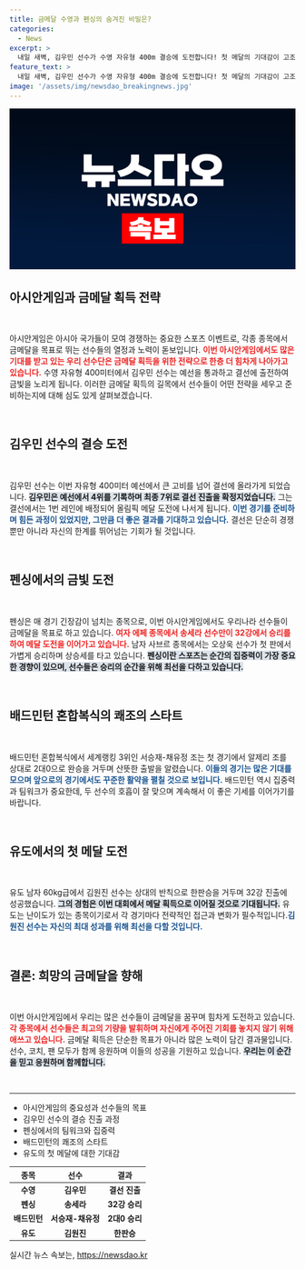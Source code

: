 ```yaml
---
title: 금메달 수영과 펜싱의 숨겨진 비밀은?
categories:
  - News
excerpt: >
  내일 새벽, 김우민 선수가 수영 자유형 400m 결승에 도전합니다! 첫 메달의 기대감이 고조되는 가운데, 펜싱 여자 에페와 남자 사브르에서도 금빛을 향한 경쟁이 시작됩니다. 우리 선수단의 힘찬 도전을 응원하세요!
feature_text: >
  내일 새벽, 김우민 선수가 수영 자유형 400m 결승에 도전합니다! 첫 메달의 기대감이 고조되는 가운데, 펜싱 여자 에페와 남자 사브르에서도 금빛을 향한 경쟁이 시작됩니다. 우리 선수단의 힘찬 도전을 응원하세요!
image: '/assets/img/newsdao_breakingnews.jpg'
---
```


<p><img src="/assets/img/newsdao_breakingnews.jpg" alt="pcversion 속보" /></p>

<h2 data-ke-size="size26">아시안게임과 금메달 획득 전략</h2>

<p data-ke-size="size16">&nbsp;</p>

<p>아시안게임은 아시아 국가들이 모여 경쟁하는 중요한 스포츠 이벤트로, 각종 종목에서 금메달을 목표로 뛰는 선수들의 열정과 노력이 돋보입니다. <b><span style="color: #ee2323;">이번 아시안게임에서도 많은 기대를 받고 있는 우리 선수단은 금메달 획득을 위한 전략으로 한층 더 힘차게 나아가고 있습니다.</span></b> 수영 자유형 400미터에서 김우민 선수는 예선을 통과하고 결선에 출전하여 금빛을 노리게 됩니다. 이러한 금메달 획득의 길목에서 선수들이 어떤 전략을 세우고 준비하는지에 대해 심도 있게 살펴보겠습니다.</p>

<p data-ke-size="size16">&nbsp;</p>

<h2 data-ke-size="size26">김우민 선수의 결승 도전</h2>

<p data-ke-size="size16">&nbsp;</p>

<p>김우민 선수는 이번 자유형 400미터 예선에서 큰 고비를 넘어 결선에 올라가게 되었습니다. <b><span style="background-color: #21538527;">김우민은 예선에서 4위를 기록하며 최종 7위로 결선 진출을 확정지었습니다.</span></b> 그는 결선에서는 1번 레인에 배정되어 올림픽 메달 도전에 나서게 됩니다. <b><span style="color: #1a5490;">이번 경기를 준비하며 힘든 과정이 있었지만, 그만큼 더 좋은 결과를 기대하고 있습니다.</span></b> 결선은 단순히 경쟁뿐만 아니라 자신의 한계를 뛰어넘는 기회가 될 것입니다.</p>

<p data-ke-size="size16">&nbsp;</p>

<h2 data-ke-size="size26">펜싱에서의 금빛 도전</h2>

<p data-ke-size="size16">&nbsp;</p>

<p>펜싱은 매 경기 긴장감이 넘치는 종목으로, 이번 아시안게임에서도 우리나라 선수들이 금메달을 목표로 하고 있습니다. <b><span style="color: #ee2323;">여자 에페 종목에서 송세라 선수만이 32강에서 승리를 하여 메달 도전을 이어가고 있습니다.</span></b> 남자 사브르 종목에서는 오상욱 선수가 첫 판에서 가볍게 승리하며 상승세를 타고 있습니다. <b><span style="background-color: #21538527;">펜싱이란 스포츠는 순간의 집중력이 가장 중요한 경향이 있으며, 선수들은 승리의 순간을 위해 최선을 다하고 있습니다.</span></b></p>

<p data-ke-size="size16">&nbsp;</p>

<h2 data-ke-size="size26">배드민턴 혼합복식의 쾌조의 스타트</h2>

<p data-ke-size="size16">&nbsp;</p>

<p>배드민턴 혼합복식에서 세계랭킹 3위인 서승재-채유정 조는 첫 경기에서 알제리 조를 상대로 2대0으로 완승을 거두며 산뜻한 출발을 알렸습니다. <b><span style="color: #1a5490;">이들의 경기는 많은 기대를 모으며 앞으로의 경기에서도 꾸준한 활약을 펼칠 것으로 보입니다.</span></b> 배드민턴 역시 집중력과 팀워크가 중요한데, 두 선수의 호흡이 잘 맞으며 계속해서 이 좋은 기세를 이어가기를 바랍니다.</p>

<p data-ke-size="size16">&nbsp;</p>

<h2 data-ke-size="size26">유도에서의 첫 메달 도전</h2>

<p data-ke-size="size16">&nbsp;</p>

<p>유도 남자 60kg급에서 김원진 선수는 상대의 반칙으로 한판승을 거두며 32강 진출에 성공했습니다. <b><span style="background-color: #21538527;">그의 경험은 이번 대회에서 메달 획득으로 이어질 것으로 기대됩니다.</span></b> 유도는 난이도가 있는 종목이기로서 각 경기마다 전략적인 접근과 변화가 필수적입니다.<b><span style="color: #1a5490;">김원진 선수는 자신의 최대 성과를 위해 최선을 다할 것입니다.</span></b></p>

<p data-ke-size="size16">&nbsp;</p>

<h2 data-ke-size="size26">결론: 희망의 금메달을 향해</h2>

<p data-ke-size="size16">&nbsp;</p>

<p>이번 아시안게임에서 우리는 많은 선수들이 금메달을 꿈꾸며 힘차게 도전하고 있습니다. <b><span style="color: #ee2323;">각 종목에서 선수들은 최고의 기량을 발휘하며 자신에게 주어진 기회를 놓치지 않기 위해 애쓰고 있습니다.</span></b> 금메달 획득은 단순한 목표가 아니라 많은 노력이 담긴 결과물입니다. 선수, 코치, 팬 모두가 함께 응원하며 이들의 성공을 기원하고 있습니다. <b><span style="background-color: #21538527;">우리는 이 순간을 믿고 응원하며 함께합니다.</span></b></p>

<p data-ke-size="size16">&nbsp;</p>

<hr>

<ul>
    <li>아시안게임의 중요성과 선수들의 목표</li>
    <li>김우민 선수의 결승 진출 과정</li>
    <li>펜싱에서의 팀워크와 집중력</li>
    <li>배드민턴의 쾌조의 스타트</li>
    <li>유도의 첫 메달에 대한 기대감</li>
</ul>

<table>
    <thead>
        <tr>
            <th style="text-align: center; height: 17px;"><b>종목</b></th>
            <th style="text-align: center; height: 17px;"><b>선수</b></th>
            <th style="text-align: center; height: 17px;"><b>결과</b></th>
        </tr>
    </thead>
    <tbody>
        <tr>
            <td style="text-align: center; height: 17px;"><b>수영</b></td>
            <td style="text-align: center; height: 17px;"><b>김우민</b></td>
            <td style="text-align: center; height: 17px;"><b>결선 진출</b></td>
        </tr>
        <tr>
            <td style="text-align: center; height: 17px;"><b>펜싱</b></td>
            <td style="text-align: center; height: 17px;"><b>송세라</b></td>
            <td style="text-align: center; height: 17px;"><b>32강 승리</b></td>
        </tr>
        <tr>
            <td style="text-align: center; height: 17px;"><b>배드민턴</b></td>
            <td style="text-align: center; height: 17px;"><b>서승재-채유정</b></td>
            <td style="text-align: center; height: 17px;"><b>2대0 승리</b></td>
        </tr>
        <tr>
            <td style="text-align: center; height: 17px;"><b>유도</b></td>
            <td style="text-align: center; height: 17px;"><b>김원진</b></td>
            <td style="text-align: center; height: 17px;"><b>한판승</b></td>
        </tr>
    </tbody>
</table>
실시간 뉴스 속보는, <a href="https://newsdao.kr" rel="dofollow">https://newsdao.kr</a>



